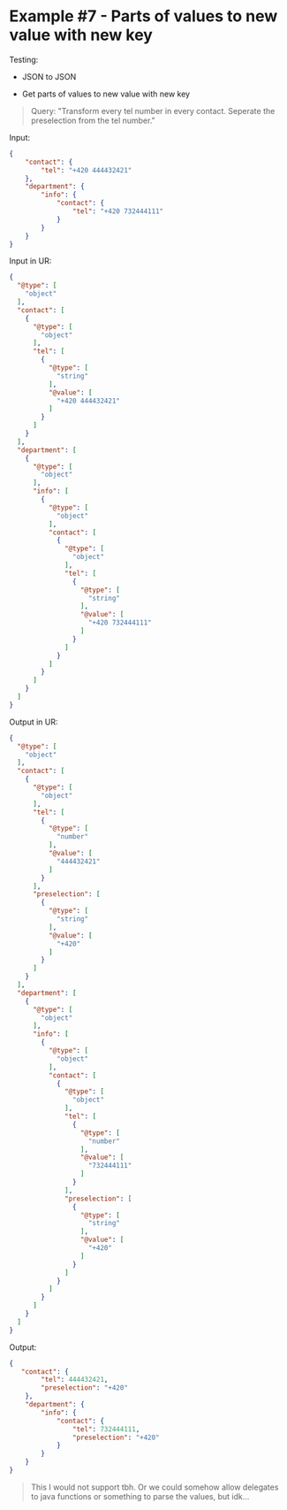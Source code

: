 # Example #7 - Parts of values to new value with new key

Testing:

- JSON to JSON
  
- Get parts of values to new value with new key

>Query: "Transform every tel number in every contact. Seperate the preselection from the tel number."

Input:

```json
{
    "contact": {
        "tel": "+420 444432421"
    },
    "department": {
        "info": {
            "contact": {
                "tel": "+420 732444111"
            }
        }
    }
}
```

Input in UR:

```json
{
  "@type": [
    "object"
  ],
  "contact": [
    {
      "@type": [
        "object"
      ],
      "tel": [
        {
          "@type": [
            "string"
          ],
          "@value": [
            "+420 444432421"
          ]
        }
      ]
    }
  ],
  "department": [
    {
      "@type": [
        "object"
      ],
      "info": [
        {
          "@type": [
            "object"
          ],
          "contact": [
            {
              "@type": [
                "object"
              ],
              "tel": [
                {
                  "@type": [
                    "string"
                  ],
                  "@value": [
                    "+420 732444111"
                  ]
                }
              ]
            }
          ]
        }
      ]
    }
  ]
}
```

Output in UR:

```json
{
  "@type": [
    "object"
  ],
  "contact": [
    {
      "@type": [
        "object"
      ],
      "tel": [
        {
          "@type": [
            "number"
          ],
          "@value": [
            "444432421"
          ]
        }
      ],
      "preselection": [
        {
          "@type": [
            "string"
          ],
          "@value": [
            "+420"
          ]
        }
      ]
    }
  ],
  "department": [
    {
      "@type": [
        "object"
      ],
      "info": [
        {
          "@type": [
            "object"
          ],
          "contact": [
            {
              "@type": [
                "object"
              ],
              "tel": [
                {
                  "@type": [
                    "number"
                  ],
                  "@value": [
                    "732444111"
                  ]
                }
              ],
              "preselection": [
                {
                  "@type": [
                    "string"
                  ],
                  "@value": [
                    "+420"
                  ]
                }
              ]
            }
          ]
        }
      ]
    }
  ]
}
```

Output:

```json
{
   "contact": {
        "tel": 444432421,
        "preselection": "+420"
    },
    "department": {
        "info": {
            "contact": {
                "tel": 732444111,
                "preselection": "+420"
            }
        }
    }
}
```

> This I would not support tbh. Or we could somehow allow delegates to java functions or something to parse the values, but idk...

